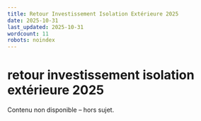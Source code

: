 ```yaml
---
title: Retour Investissement Isolation Extérieure 2025
date: 2025-10-31
last_updated: 2025-10-31
wordcount: 11
robots: noindex
---
```


# retour investissement isolation extérieure 2025

Contenu non disponible – hors sujet.